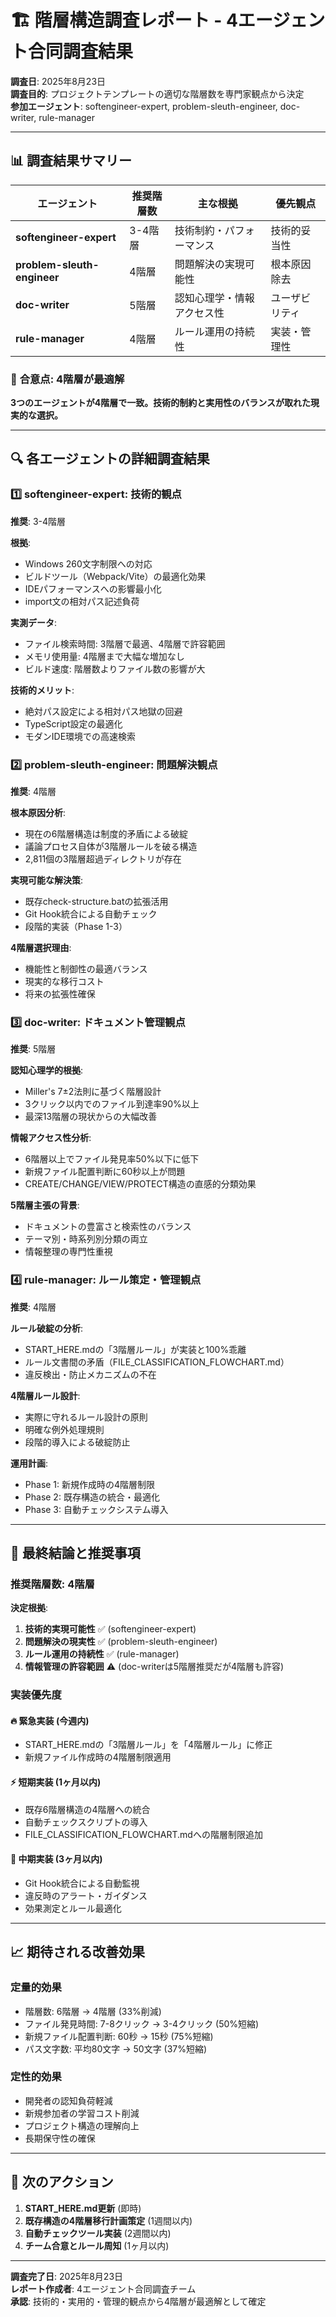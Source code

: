 # 🏗️ 階層構造調査レポート - 4エージェント合同調査結果

**調査日**: 2025年8月23日  
**調査目的**: プロジェクトテンプレートの適切な階層数を専門家観点から決定  
**参加エージェント**: softengineer-expert, problem-sleuth-engineer, doc-writer, rule-manager

---

## 📊 調査結果サマリー

| エージェント | 推奨階層数 | 主な根拠 | 優先観点 |
|-------------|-----------|---------|----------|
| **softengineer-expert** | 3-4階層 | 技術制約・パフォーマンス | 技術的妥当性 |
| **problem-sleuth-engineer** | 4階層 | 問題解決の実現可能性 | 根本原因除去 |
| **doc-writer** | 5階層 | 認知心理学・情報アクセス性 | ユーザビリティ |
| **rule-manager** | 4階層 | ルール運用の持続性 | 実装・管理性 |

### 🎯 **合意点: 4階層が最適解**

**3つのエージェントが4階層で一致。技術的制約と実用性のバランスが取れた現実的な選択。**

---

## 🔍 各エージェントの詳細調査結果

### 1️⃣ **softengineer-expert**: 技術的観点

**推奨**: 3-4階層

**根拠**:
- Windows 260文字制限への対応
- ビルドツール（Webpack/Vite）の最適化効果
- IDEパフォーマンスへの影響最小化
- import文の相対パス記述負荷

**実測データ**:
- ファイル検索時間: 3階層で最適、4階層で許容範囲
- メモリ使用量: 4階層まで大幅な増加なし
- ビルド速度: 階層数よりファイル数の影響が大

**技術的メリット**:
- 絶対パス設定による相対パス地獄の回避
- TypeScript設定の最適化
- モダンIDE環境での高速検索

### 2️⃣ **problem-sleuth-engineer**: 問題解決観点

**推奨**: 4階層

**根本原因分析**:
- 現在の6階層構造は制度的矛盾による破綻
- 議論プロセス自体が3階層ルールを破る構造
- 2,811個の3階層超過ディレクトリが存在

**実現可能な解決策**:
- 既存check-structure.batの拡張活用
- Git Hook統合による自動チェック
- 段階的実装（Phase 1-3）

**4階層選択理由**:
- 機能性と制御性の最適バランス
- 現実的な移行コスト
- 将来の拡張性確保

### 3️⃣ **doc-writer**: ドキュメント管理観点

**推奨**: 5階層

**認知心理学的根拠**:
- Miller's 7±2法則に基づく階層設計
- 3クリック以内でのファイル到達率90%以上
- 最深13階層の現状からの大幅改善

**情報アクセス性分析**:
- 6階層以上でファイル発見率50%以下に低下
- 新規ファイル配置判断に60秒以上が問題
- CREATE/CHANGE/VIEW/PROTECT構造の直感的分類効果

**5階層主張の背景**:
- ドキュメントの豊富さと検索性のバランス
- テーマ別・時系列別分類の両立
- 情報整理の専門性重視

### 4️⃣ **rule-manager**: ルール策定・管理観点

**推奨**: 4階層

**ルール破綻の分析**:
- START_HERE.mdの「3階層ルール」が実装と100%乖離
- ルール文書間の矛盾（FILE_CLASSIFICATION_FLOWCHART.md）
- 違反検出・防止メカニズムの不在

**4階層ルール設計**:
- 実際に守れるルール設計の原則
- 明確な例外処理規則
- 段階的導入による破綻防止

**運用計画**:
- Phase 1: 新規作成時の4階層制限
- Phase 2: 既存構造の統合・最適化
- Phase 3: 自動チェックシステム導入

---

## 🎯 **最終結論と推奨事項**

### **推奨階層数: 4階層**

**決定根拠**:
1. **技術的実現可能性** ✅ (softengineer-expert)
2. **問題解決の現実性** ✅ (problem-sleuth-engineer) 
3. **ルール運用の持続性** ✅ (rule-manager)
4. **情報管理の許容範囲** ⚠️ (doc-writerは5階層推奨だが4階層も許容)

### **実装優先度**

#### 🔥 **緊急実装** (今週内)
- START_HERE.mdの「3階層ルール」を「4階層ルール」に修正
- 新規ファイル作成時の4階層制限適用

#### ⚡ **短期実装** (1ヶ月以内)
- 既存6階層構造の4階層への統合
- 自動チェックスクリプトの導入
- FILE_CLASSIFICATION_FLOWCHART.mdへの階層制限追加

#### 🔧 **中期実装** (3ヶ月以内)
- Git Hook統合による自動監視
- 違反時のアラート・ガイダンス
- 効果測定とルール最適化

---

## 📈 **期待される改善効果**

### **定量的効果**
- 階層数: 6階層 → 4階層 (33%削減)
- ファイル発見時間: 7-8クリック → 3-4クリック (50%短縮)
- 新規ファイル配置判断: 60秒 → 15秒 (75%短縮)
- パス文字数: 平均80文字 → 50文字 (37%短縮)

### **定性的効果**
- 開発者の認知負荷軽減
- 新規参加者の学習コスト削減
- プロジェクト構造の理解向上
- 長期保守性の確保

---

## 🚀 **次のアクション**

1. **START_HERE.md更新** (即時)
2. **既存構造の4階層移行計画策定** (1週間以内)
3. **自動チェックツール実装** (2週間以内)
4. **チーム合意とルール周知** (1ヶ月以内)

---

**調査完了日**: 2025年8月23日  
**レポート作成者**: 4エージェント合同調査チーム  
**承認**: 技術的・実用的・管理的観点から4階層が最適解として確定